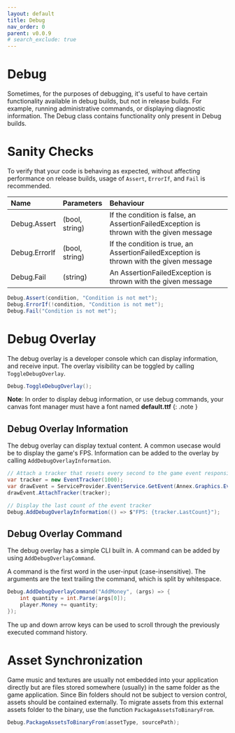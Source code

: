 ```yaml
---
layout: default
title: Debug
nav_order: 0
parent: v0.0.9
# search_exclude: true
---
```


# Debug
Sometimes, for the purposes of debugging, it's useful to have certain functionality available in debug builds, but not in release builds. For example, running administrative commands, or displaying diagnostic information. The Debug class contains functionality only present in Debug builds.

# Sanity Checks
To verify that your code is behaving as expected, without affecting performance on release builds, usage of ```Assert```, ```ErrorIf```, and ```Fail``` is recommended.

| Name | Parameters | Behaviour |
|:------------|:-----------|:--------|
| Debug.Assert | (bool, string) | If the condition is false, an AssertionFailedException is thrown with the given message |
| Debug.ErrorIf | (bool, string) | If the condition is true, an AssertionFailedException is thrown with the given message |
| Debug.Fail | (string) | An AssertionFailedException is thrown with the given message |

``` cs
Debug.Assert(condition, "Condition is not met");
Debug.ErrorIf(!condition, "Condition is not met");
Debug.Fail("Condition is not met");
```

# Debug Overlay
The debug overlay is a developer console which can display information, and receive input. The overlay visibility can be toggled by calling ```ToggleDebugOverlay```.

``` cs
Debug.ToggleDebugOverlay();
```

**Note**: In order to display debug information, or use debug commands, your canvas font manager must have a font named **default.ttf**
{: .note }


## Debug Overlay Information
The debug overlay can display textual content. A common usecase would be to display the game's FPS. Information can be added to the overlay by calling ```AddDebugOverlayInformation```.

``` cs
// Attach a tracker that resets every second to the game event responsible for drawing the game
var tracker = new EventTracker(1000);
var drawEvent = ServiceProvider.EventService.GetEvent(Annex.Graphics.EventIDs.DrawGameEventID);
drawEvent.AttachTracker(tracker);

// Display the last count of the event tracker
Debug.AddDebugOverlayInformation(() => $"FPS: {tracker.LastCount}");
```

## Debug Overlay Command
The debug overlay has a simple CLI built in. A command can be added by using ```AddDebugOverlayCommand```.

A command is the first word in the user-input (case-insensitive). The arguments are the text trailing the command, which is split by whitespace.

``` cs
Debug.AddDebugOverlayCommand("AddMoney", (args) => {
    int quantity = int.Parse(args[0]);
    player.Money += quantity;
});
```

The up and down arrow keys can be used to scroll through the previously executed command history.


# Asset Synchronization
Game music and textures are usually not embedded into your application directly but are files stored somewhere (usually) in the same folder as the game application. Since Bin folders should not be subject to version control, assets should be contained externally. To migrate assets from this external assets folder to the binary, use the function ```PackageAssetsToBinaryFrom```.

``` cs
Debug.PackageAssetsToBinaryFrom(assetType, sourcePath);
```